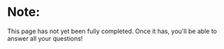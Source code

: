 <html>
 <head>
  <meta name="description" content="Learn how to install and create your own New Horizons mods! Put that brain to use!">
  <title>New Horizons Mods</title>
</head> 
</html>

# Note:
This page has not yet been fully completed. Once it has, you'll be able to answer all your questions!
